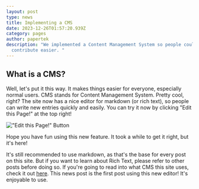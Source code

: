 ```yaml
---
layout: post
type: news
title: Implementing a CMS
date: 2023-12-26T01:57:20.939Z
category: pages
author: papertek
description: "We implemented a Content Management System so people could
  contribute easier. "
---
```

## What is a CMS?

Well, let's put it this way. It makes things easier for everyone, especially normal users. CMS stands for Content Management System. Pretty cool, right? The site now has a nice editor for markdown (or rich text), so people can write new entries quickly and easily. You can try it now by clicking "Edit this Page!" at the top right!

!["Edit this Page!" Button](/assets/images/uploads/editpage.png "\"Edit this Page!\" Button")

Hope you have fun using this new feature. It took a while to get it right, but it's here! 

It's still recommended to use markdown, as that's the base for every post on this site. But if you want to learn about Rich Text, please refer to other posts before doing so. If you're going to read into what CMS this site uses, check it out [here](https://decapcms.org/). This news post is the first post using this new editor! It's enjoyable to use.